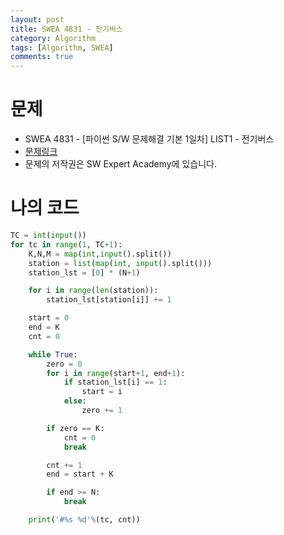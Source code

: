 ```yaml
---
layout: post
title: SWEA 4831 - 전기버스
category: Algorithm
tags: [Algorithm, SWEA]
comments: true
---
```




# 문제

-  SWEA 4831 - [파이썬 S/W 문제해결 기본 1일차] LIST1 - 전기버스
-  [문제링크](https://www.swexpertacademy.com/main/learn/course/subjectDetail.do?courseId=AVuPDN86AAXw5UW6&subjectId=AWOVFCzaqeUDFAWg#)
-  문제의 저작권은 SW Expert Academy에 있습니다.



# 나의 코드


```python
TC = int(input())
for tc in range(1, TC+1):
    K,N,M = map(int,input().split())
    station = list(map(int, input().split()))
    station_lst = [0] * (N+1)

    for i in range(len(station)):
        station_lst[station[i]] += 1

    start = 0
    end = K
    cnt = 0

    while True:
        zero = 0
        for i in range(start+1, end+1):
            if station_lst[i] == 1:
                start = i
            else:
                zero += 1

        if zero == K:
            cnt = 0
            break

        cnt += 1
        end = start + K

        if end >= N:
            break

    print('#%s %d'%(tc, cnt))
```
